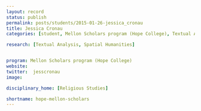 ```yaml
---
layout: record
status: publish
permalink: posts/students/2015-01-26-jessica_cronau
title: Jessica Cronau
categories: [student, Mellon Scholars program (Hope College), Textual Analysis, Spatial Humanities]

research: [Textual Analysis, Spatial Humanities]


program: Mellon Scholars program (Hope College)
website: 
twitter:  jesscronau
image: 

disciplinary_home: [Religious Studies]

shortname: hope-mellon-scholars
---
```


